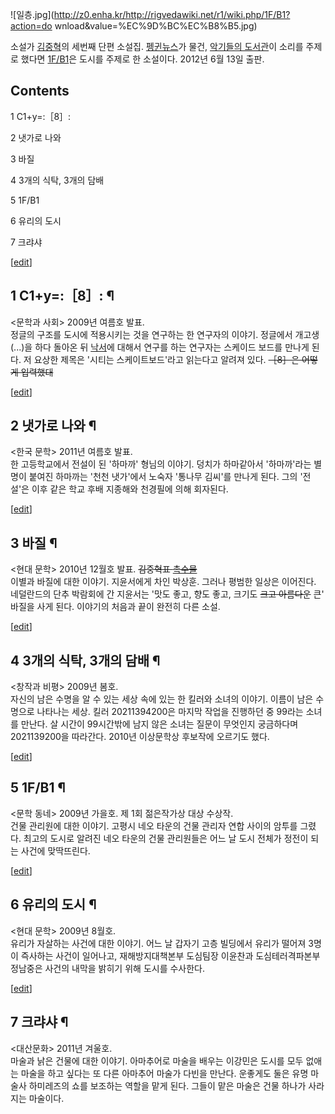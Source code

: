 ![일층.jpg](http://z0.enha.kr/http://rigvedawiki.net/r1/wiki.php/1F/B1?action=do
wnload&value=%EC%9D%BC%EC%B8%B5.jpg)

소설가 [김중혁](%EA%B9%80%EC%A4%91%ED%98%81.md)의 세번째 단편 소설집. [펭귄뉴스](%ED%8E%AD%EA%B7%84%20%EB%89%B4%EC%8A%A4.md)가 물건, [악기들의 도서관](%EC%95%85%EA%B8%B0%EB%93%A4%EC%9D%98%20%EB%8F%84%EC%84%9C%EA%B4%80.md)이 소리를 주제로 했다면
[1F/B1](1F/B1.md)은 도시를 주제로 한 소설이다. 2012년 6월 13일 출판.

## Contents

    

1 C1+y=:［8］:

2 냇가로 나와

3 바질

4 3개의 식탁, 3개의 담배

5 1F/B1

6 유리의 도시

7 크랴샤

[[edit](http://rigvedawiki.net/r1/wiki.php/1F/B1?action=edit&section=1)]

## 1 C1+y=:［8］: ¶

<문학과 사회> 2009년 여름호 발표.  
정글의 구조를 도시에 적용시키는 것을 연구하는 한 연구자의 이야기. 정글에서 개고생(...)을 하다 돌아온 뒤
[낙서](%EB%82%99%EC%84%9C.md)에 대해서 연구를 하는 연구자는 스케이드 보드를 만나게 된다. 저 요상한 제목은
'시티는 스케이트보드'라고 읽는다고 알려져 있다. <del>［8］은 어떻게 입력했대</del>

[[edit](http://rigvedawiki.net/r1/wiki.php/1F/B1?action=edit&section=2)]

## 2 냇가로 나와 ¶

<한국 문학> 2011년 여름호 발표.  
한 고등학교에서 전설이 된 '하마까' 형님의 이야기. 덩치가 하마같아서 '하마까'라는 별명이 붙여진 하마까는 '천천 냇가'에서 노숙자
'통나무 김씨'를 만나게 된다. 그의 '전설'은 이후 같은 학교 후배 지종해와 천경필에 의해 회자된다.

[[edit](http://rigvedawiki.net/r1/wiki.php/1F/B1?action=edit&section=3)]

## 3 바질 ¶

<현대 문학> 2010년 12월호 발표. <del>김중혁표
[촉수물](%EC%B4%89%EC%88%98%EB%AC%BC.md)</del>  
이별과 바질에 대한 이야기. 지윤서에게 차인 박상훈. 그러나 평범한 일상은 이어진다. 네덜란드의 단추 박람회에 간 지윤서는 '맛도 좋고,
향도 좋고, 크기도 <del>크고 아름다운</del> 큰' 바질을 사게 된다. 이야기의 처음과 끝이 완전히 다른 소설.

[[edit](http://rigvedawiki.net/r1/wiki.php/1F/B1?action=edit&section=4)]

## 4 3개의 식탁, 3개의 담배 ¶

<창작과 비평> 2009년 봄호.  
자신의 남은 수명을 알 수 있는 세상 속에 있는 한 킬러와 소녀의 이야기. 이름이 남은 수명으로 나타나는 세상. 킬러 20211394200은
마지막 작업을 진행하던 중 99라는 소녀를 만난다. 살 시간이 99시간밖에 남지 않은 소녀는 질문이 무엇인지 궁금하다며 2021139200을
따라간다. 2010년 이상문학상 후보작에 오르기도 했다.

[[edit](http://rigvedawiki.net/r1/wiki.php/1F/B1?action=edit&section=5)]

## 5 1F/B1 ¶

<문학 동네> 2009년 가을호. 제 1회 젊은작가상 대상 수상작.  
건물 관리원에 대한 이야기. 고평시 네오 타운의 건물 관리자 연합 사이의 암투를 그렸다. 최고의 도시로 알려진 네오 타운의 건물 관리원들은
어느 날 도시 전체가 정전이 되는 사건에 맞딱뜨린다.

[[edit](http://rigvedawiki.net/r1/wiki.php/1F/B1?action=edit&section=6)]

## 6 유리의 도시 ¶

<현대 문학> 2009년 8월호.  
유리가 자살하는 사건에 대한 이야기. 어느 날 갑자기 고층 빌딩에서 유리가 떨어져 3명이 즉사하는 사건이 일어나고, 재해방지대책본부 도심팀장
이윤찬과 도심테러격파본부 정남중은 사건의 내막을 밝히기 위해 도시를 수사한다.

[[edit](http://rigvedawiki.net/r1/wiki.php/1F/B1?action=edit&section=7)]

## 7 크랴샤 ¶

<대산문화> 2011년 겨울호.  
마술과 낡은 건물에 대한 이야기. 아마추어로 마술을 배우는 이강민은 도시를 모두 없애는 마술을 하고 싶다는 또 다른 아마추어 마술가 다빈을
만난다. 운좋게도 둘은 유명 마술사 하미레즈의 쇼를 보조하는 역할을 맡게 된다. 그들이 맡은 마술은 건물 하나가 사라지는 마술이다.

